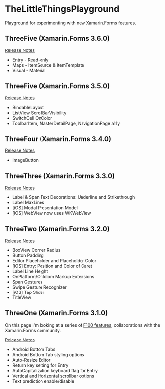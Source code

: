 # TheLittleThingsPlayground
Playground for experimenting with new Xamarin.Forms features.

## ThreeFive (Xamarin.Forms 3.6.0)

[Release Notes](https://docs.microsoft.com/en-us/xamarin/xamarin-forms/release-notes/3.6/3.6.0)

* Entry - Read-only
* Maps - ItemSource & ItemTemplate
* Visual - Material

## ThreeFive (Xamarin.Forms 3.5.0)

[Release Notes](https://docs.microsoft.com/en-us/xamarin/xamarin-forms/release-notes/3.5/3.5.0)

* BindableLayout
* ListView ScrollBarVisibility
* SwitchCell OnColor
* ToolbarItem, MasterDetailPage, NavigationPage a11y

## ThreeFour (Xamarin.Forms 3.4.0)

[Release Notes](https://developer.xamarin.com/releases/xamarin-forms/xamarin-forms-3.4/3.4.0/)

* ImageButton

## ThreeThree (Xamarin.Forms 3.3.0)

[Release Notes](https://developer.xamarin.com/releases/xamarin-forms/xamarin-forms-3.3/3.3.0/)

* Label & Span Text Decorations: Underline and Strikethrough
* Label MaxLines
* [iOS] Modal Presentation Model
* [iOS] WebView now uses WKWebView


## ThreeTwo (Xamarin.Forms 3.2.0)

[Release Notes](https://developer.xamarin.com/releases/xamarin-forms/xamarin-forms-3.2/3.2.0/)

* BoxView Corner Radius
* Button Padding
* Editor Placeholder and Placeholder Color
* [iOS] Entry: Position and Color of Caret
* Label Line Height
* OnPlatform/OnIdiom Markup Extensions
* Span Gestures
* Swipe Gesture Recognizer
* [iOS] Tap Slider
* TitleView


## ThreeOne (Xamarin.Forms 3.1.0)
On this page I'm looking at a series of [F100 features](https://developer.xamarin.com/releases/xamarin-forms/xamarin-forms-3.1/3.1.0/), collaborations with the Xamarin.Forms community.

[Release Notes](https://developer.xamarin.com/releases/xamarin-forms/xamarin-forms-3.1/3.1.0/)

* Android Bottom Tabs
* Android Bottom Tab styling options
* Auto-Resize Editor
* Return key setting for Entry
* AutoCapitalization keyboard flag for Entry
* Vertical and Horizontal scrollbar options
* Text prediction enable/disable
